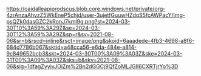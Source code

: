 https://oaidalleapiprodscus.blob.core.windows.net/private/org-4zrAnzaAhvzZ5WkEneP5chjd/user-3ujetfGuuwHZdqS5fcAWPacY/img-psQZk0dasGZC2kRonJ7kml9g.png?st=2024-03-30T10%3A59%3A29Z&se=2024-03-30T12%3A59%3A29Z&sp=r&sv=2021-08-06&sr=b&rscd=inline&rsct=image/png&skoid=6aaadede-4fb3-4698-a8f6-684d7786b067&sktid=a48cca56-e6da-484e-a814-9c849652bcb3&skt=2024-03-30T00%3A09%3A03Z&ske=2024-03-31T00%3A09%3A03Z&sks=b&skv=2021-08-06&sig=1dfagZyyjvJOiZm%2Bn2dGGCj9QfZoMLJGIl6CXRTjrYo%3D
